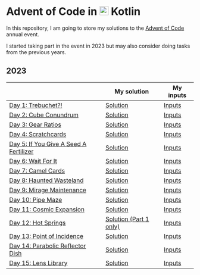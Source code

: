 # Advent of Code in <img src="https://cdn.jsdelivr.net/gh/devicons/devicon/icons/kotlin/kotlin-original.svg" height=24 /> Kotlin

In this repository, I am going to store my solutions to the [Advent of Code](https://adventofcode.com/) annual event.

I started taking part in the event in 2023 but may also consider doing tasks from the previous years.

## 2023
|                                                                               | My solution                                          | My inputs                                       |
|-------------------------------------------------------------------------------|------------------------------------------------------|-------------------------------------------------|
| [Day 1: Trebuchet?!](https://adventofcode.com/2023/day/1)                     | [Solution](/adventofcode2023/Day01.kt)               | [Inputs](/resources/adventofcode2023/Day01.txt) |
| [Day 2: Cube Conundrum](https://adventofcode.com/2023/day/2)                  | [Solution](/adventofcode2023/Day02.kt)               | [Inputs](/resources/adventofcode2023/Day02.txt) |
| [Day 3: Gear Ratios](https://adventofcode.com/2023/day/3)                     | [Solution](/adventofcode2023/Day03.kt)               | [Inputs](/resources/adventofcode2023/Day03.txt) |
| [Day 4: Scratchcards](https://adventofcode.com/2023/day/4)                    | [Solution](/adventofcode2023/Day04.kt)               | [Inputs](/resources/adventofcode2023/Day04.txt) |
| [Day 5: If You Give A Seed A Fertilizer](https://adventofcode.com/2023/day/5) | [Solution](/adventofcode2023/Day05.kt)               | [Inputs](/resources/adventofcode2023/Day05.txt) |
| [Day 6: Wait For It](https://adventofcode.com/2023/day/6)                     | [Solution](/adventofcode2023/Day06.kt)               | [Inputs](/resources/adventofcode2023/Day06.txt) |
| [Day 7: Camel Cards](https://adventofcode.com/2023/day/7)                     | [Solution](/adventofcode2023/Day07.kt)               | [Inputs](/resources/adventofcode2023/Day07.txt) |
| [Day 8: Haunted Wasteland](https://adventofcode.com/2023/day/8)               | [Solution](/adventofcode2023/Day08.kt)               | [Inputs](/resources/adventofcode2023/Day08.txt) |
| [Day 9: Mirage Maintenance](https://adventofcode.com/2023/day/9)              | [Solution](/adventofcode2023/Day09.kt)               | [Inputs](/resources/adventofcode2023/Day09.txt) |
| [Day 10: Pipe Maze](https://adventofcode.com/2023/day/10)                     | [Solution](/adventofcode2023/Day10.kt)               | [Inputs](/resources/adventofcode2023/Day10.txt) |
| [Day 11: Cosmic Expansion](https://adventofcode.com/2023/day/11)              | [Solution](/adventofcode2023/Day11.kt)               | [Inputs](/resources/adventofcode2023/Day11.txt) |
| [Day 12: Hot Springs](https://adventofcode.com/2023/day/12)                   | [Solution (Part 1 only)](/adventofcode2023/Day12.kt) | [Inputs](/resources/adventofcode2023/Day12.txt) |
| [Day 13: Point of Incidence](https://adventofcode.com/2023/day/13)            | [Solution](/adventofcode2023/Day13.kt)               | [Inputs](/resources/adventofcode2023/Day13.txt) |
| [Day 14: Parabolic Reflector Dish](https://adventofcode.com/2023/day/14)      | [Solution](/adventofcode2023/Day14.kt)               | [Inputs](/resources/adventofcode2023/Day14.txt) |
| [Day 15: Lens Library](https://adventofcode.com/2023/day/15)                  | [Solution](/adventofcode2023/Day15.kt)               | [Inputs](/resources/adventofcode2023/Day15.txt) |
